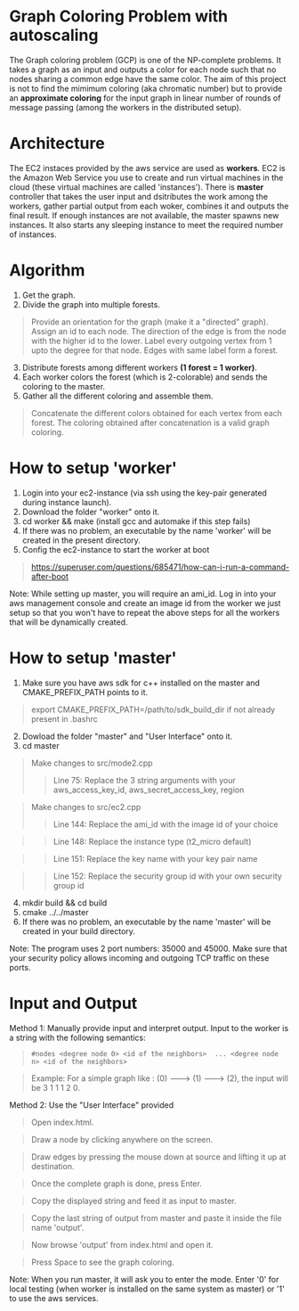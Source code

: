 # Graph Coloring Problem with autoscaling

The Graph coloring problem (GCP) is one of the NP-complete problems. It takes a graph as an input and outputs a color for each node such that no nodes sharing a common edge have the same color. The aim of this project is not to find the mimimum coloring (aka chromatic number) but to provide an **approximate coloring** for the input graph in linear number of rounds of message passing (among the workers in the distributed setup).

# Architecture

The EC2 instaces provided by the aws service are used as **workers**. EC2 is the Amazon Web Service you use to create and run virtual machines in the cloud (these virtual machines are called 'instances').
There is **master** controller that takes the user input and dsitributes the work among the workers, gather partial output from each woker, combines it and outputs the final result. If enough instances are not available, the master spawns new instances. It also starts any sleeping instance to meet the required number of instances.

# Algorithm

1. Get the graph.
2. Divide the graph into multiple forests.
>Provide an orientation for the graph (make it a "directed" graph).
>Assign an id to each node. The direction of the edge is from the node with the higher id to the lower.
>Label every outgoing vertex from 1 upto the degree for that node.
>Edges with same label form a forest.
3. Distribute forests among different workers **(1 forest = 1 worker)**.
4. Each worker colors the forest (which is 2-colorable) and sends the coloring to the master.
5. Gather all the different coloring and assemble them.
>Concatenate the different colors obtained for each vertex from each forest.
>The coloring obtained after concatenation is a valid graph coloring.

# How to setup 'worker'

1. Login into your ec2-instance (via ssh using the key-pair generated during instance launch).
2. Download the folder "worker" onto it.
3. cd worker && make (install gcc and automake if this step fails)
4. If there was no problem, an executable by the name 'worker' will be created in the present directory.
5. Config the ec2-instance to start the worker at boot
>https://superuser.com/questions/685471/how-can-i-run-a-command-after-boot

Note: While setting up master, you will require an ami_id. Log in into your aws management console and create an image id from the worker we just setup so that you won't have to repeat the above steps for all the workers that will be dynamically created.
	
# How to setup 'master'

1. Make sure you have aws sdk for c++ installed on the master and CMAKE_PREFIX_PATH points to it.
>export CMAKE_PREFIX_PATH=/path/to/sdk_build_dir if not already present in .bashrc
2. Dowload the folder "master" and "User Interface" onto it.
3. cd master
>Make changes to src/mode2.cpp 
>>Line 75: Replace the 3 string arguments with your aws_access_key_id, aws_secret_access_key, region 

>Make changes to src/ec2.cpp 
>>Line 144: Replace the ami_id with the image id of your choice 

>>Line 148: Replace the instance type (t2_micro default) 

>>Line 151: Replace the key name with your key pair name 

>>Line 152: Replace the security group id with your own security group id 

4. mkdir build && cd build
5. cmake ../../master
6. If there was no problem, an executable by the name 'master' will be created in your build directory.
	
Note: The program uses 2 port numbers: 35000 and 45000. Make sure that your security policy allows incoming and outgoing TCP traffic on these ports.

# Input and Output

Method 1: Manually provide input and interpret output. Input to the worker is a string with the following semantics:
>`#nodes <degree node 0> <id of the neighbors>  ... <degree node n> <id of the neighbors>`

> Example: For a simple graph like : (0) ---> (1) ---> (2), the input will be 3 1 1 1 2 0.

Method 2: Use the "User Interface" provided
>Open index.html.

>Draw a node by clicking anywhere on the screen.

>Draw edges by pressing the mouse down at source and lifting it up at destination.

>Once the complete graph is done, press Enter.

>Copy the displayed string and feed it as input to master.

>Copy the last string of output from master and paste it inside the file name 'output'.

>Now browse 'output' from index.html and open it.

>Press Space to see the graph coloring.

Note: When you run master, it will ask you to enter the mode. Enter '0' for local testing (when worker is installed on the same system as master) or '1' to use the aws services.
